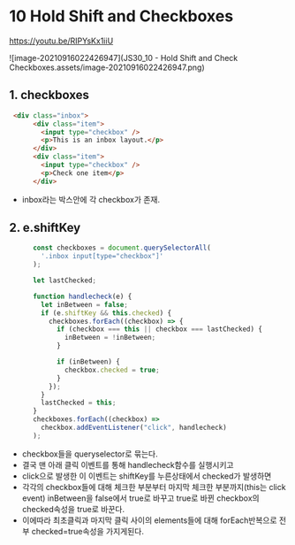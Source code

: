 # 10 Hold Shift and Checkboxes

https://youtu.be/RIPYsKx1iiU



![image-20210916022426947](JS30_10 - Hold Shift and Check Checkboxes.assets/image-20210916022426947.png)

## 1. checkboxes

```html
 <div class="inbox">
      <div class="item">
        <input type="checkbox" />
        <p>This is an inbox layout.</p>
      </div>
      <div class="item">
        <input type="checkbox" />
        <p>Check one item</p>
      </div>
```

* inbox라는 박스안에 각 checkbox가 존재.

## 2. e.shiftKey

```js
      const checkboxes = document.querySelectorAll(
        '.inbox input[type="checkbox"]'
      );

      let lastChecked;

      function handlecheck(e) {
        let inBetween = false;
        if (e.shiftKey && this.checked) {
          checkboxes.forEach((checkbox) => {
            if (checkbox === this || checkbox === lastChecked) {
              inBetween = !inBetween;
            }

            if (inBetween) {
              checkbox.checked = true;
            }
          });
        }
        lastChecked = this;
      }
      checkboxes.forEach((checkbox) =>
        checkbox.addEventListener("click", handlecheck)
      );
```

* checkbox들을 queryselector로 묶는다.
* 결국 맨 아래 클릭 이벤트를 통해 handlecheck함수를 실행시키고
* click으로 발생한 이 이벤트는 shiftKey를 누른상태에서 checked가 발생하면
* 각각의 checkbox들에 대해 체크한 부분부터 마지막 체크한 부분까지(this는 click event) inBetween을 false에서 true로 바꾸고 true로 바뀐 checkbox의 checked속성을 true로 바꾼다.
* 이에따라 최초클릭과 마지막 클릭 사이의 elements들에 대해 forEach반복으로 전부 checked=true속성을 가지게된다.


